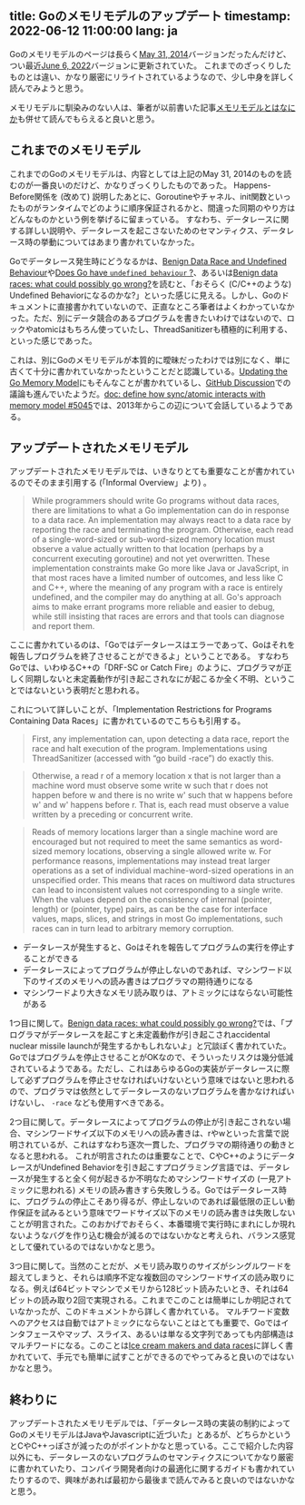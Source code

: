 title: Goのメモリモデルのアップデート
timestamp: 2022-06-12 11:00:00
lang: ja
---

Goのメモリモデルのページは長らく[May 31, 2014](https://web.archive.org/web/20211227220453/https://tip.golang.org/ref/mem)バージョンだったんだけど、つい最近[June 6, 2022](https://tip.golang.org/ref/mem)バージョンに更新されていた。
これまでのざっくりしたものとは違い、かなり厳密にリライトされているようなので、少し中身を詳しく読んでみようと思う。

メモリモデルに馴染みのない人は、筆者が以前書いた記事[メモリモデルとはなにか](/articles/2022/02/14/memory_model_ja/)も併せて読んでもらえると良いと思う。

## これまでのメモリモデル

これまでのGoのメモリモデルは、内容としては上記のMay 31, 2014のものを読むのが一番良いのだけど、かなりざっくりしたものであった。
Happens-Before関係を (改めて) 説明したあとに、Goroutineやチャネル、init関数といったものがランタイムでどのように順序保証されるかと、間違った同期のやり方はどんなものかという例を挙げるに留まっている。
すなわち、データレースに関する詳しい説明や、データレースを起こさないためのセマンティクス、データレース時の挙動についてはあまり書かれていなかった。

Goでデータレース発生時にどうなるかは、[Benign Data Race and Undefined Behaviour](https://groups.google.com/g/golang-nuts/c/EHHMCdcenc8)や[Does Go have `undefined behaviour` ?](https://groups.google.com/g/golang-nuts/c/MB1QmhDd_Rk)、あるいは[Benign data races: what could possibly go wrong?](https://web.archive.org/web/20150604005924/http://software.intel.com/en-us/blogs/2013/01/06/benign-data-races-what-could-possibly-go-wrong)を読むと、「おそらく (C/C++のような) Undefined Behaviorになるのかな?」といった感じに見える。しかし、Goのドキュメントに直接書かれていないので、正直なところ筆者はよくわかっていなかった。ただ、別にデータ競合のあるプログラムを書きたいわけではないので、ロックやatomicはもちろん使っていたし、ThreadSanitizerも積極的に利用する、といった感じであった。

これは、別にGoのメモリモデルが本質的に曖昧だったわけでは別になく、単に古くて十分に書かれていなかったということだと認識している。[Updating the Go Memory Model](https://research.swtch.com/gomm)にもそんなことが書かれているし、[GitHub Discussion](https://github.com/golang/go/discussions/47141)での議論も進んでいたようだ。[doc: define how sync/atomic interacts with memory model #5045](https://github.com/golang/go/issues/5045)では、2013年からこの辺について会話しているようである。

## アップデートされたメモリモデル

アップデートされたメモリモデルでは、いきなりとても重要なことが書かれているのでそのまま引用する (「Informal Overview」より) 。

> While programmers should write Go programs without data races, there are limitations to what a Go implementation can do in response to a data race. An implementation may always react to a data race by reporting the race and terminating the program. Otherwise, each read of a single-word-sized or sub-word-sized memory location must observe a value actually written to that location (perhaps by a concurrent executing goroutine) and not yet overwritten. These implementation constraints make Go more like Java or JavaScript, in that most races have a limited number of outcomes, and less like C and C++, where the meaning of any program with a race is entirely undefined, and the compiler may do anything at all. Go's approach aims to make errant programs more reliable and easier to debug, while still insisting that races are errors and that tools can diagnose and report them.

ここに書かれているのは、「Goではデータレースはエラーであって、Goはそれを報告しプログラムを終了させることができるよ」ということである。
すなわちGoでは、いわゆるC++の「DRF-SC or Catch Fire」のように、プログラマが正しく同期しないと未定義動作が引き起こされなにが起こるか全く不明、ということではないという表明だと思われる。

これについて詳しいことが、「Implementation Restrictions for Programs Containing Data Races」に書かれているのでこちらも引用する。

> First, any implementation can, upon detecting a data race, report the race and halt execution of the program. Implementations using ThreadSanitizer (accessed with “go build -race”) do exactly this.

> Otherwise, a read r of a memory location x that is not larger than a machine word must observe some write w such that r does not happen before w and there is no write w' such that w happens before w' and w' happens before r. That is, each read must observe a value written by a preceding or concurrent write.

> Reads of memory locations larger than a single machine word are encouraged but not required to meet the same semantics as word-sized memory locations, observing a single allowed write w. For performance reasons, implementations may instead treat larger operations as a set of individual machine-word-sized operations in an unspecified order. This means that races on multiword data structures can lead to inconsistent values not corresponding to a single write. When the values depend on the consistency of internal (pointer, length) or (pointer, type) pairs, as can be the case for interface values, maps, slices, and strings in most Go implementations, such races can in turn lead to arbitrary memory corruption.

* データレースが発生すると、Goはそれを報告してプログラムの実行を停止することができる
* データレースによってプログラムが停止しないのであれば、マシンワード以下のサイズのメモリへの読み書きはプログラマの期待通りになる
* マシンワードより大きなメモリ読み取りは、アトミックにはならない可能性がある

1つ目に関して。[Benign data races: what could possibly go wrong?](https://web.archive.org/web/20150604005924/http://software.intel.com/en-us/blogs/2013/01/06/benign-data-races-what-could-possibly-go-wrong)では、「プログラマがデータレースを起こすと未定義動作が引き起こされaccidental nuclear missile launchが発生するかもしれないよ」と冗談ぽく書かれていた。Goではプログラムを停止させることがOKなので、そういったリスクは幾分低減されているようである。ただし、これはあらゆるGoの実装がデータレースに際して必ずプログラムを停止させなければいけないという意味ではないと思われるので、プログラマは依然としてデータレースのないプログラムを書かなければいけないし、 `-race` なども使用すべきである。

2つ目に関して。データレースによってプログラムの停止が引き起こされない場合、マシンワードサイズ以下のメモリへの読み書きは、rやwといった言葉で説明されているが、これはすなわち逐次一貫した、プログラマの期待通りの動きとなると思われる。
これが明言されたのは重要なことで、CやC++のようにデータレースがUndefined Behaviorを引き起こすプログラミング言語では、データレースが発生すると全く何が起きるか不明なためマシンワードサイズの (一見アトミックに思われる) メモリの読み書きすら失敗しうる。Goではデータレース時に、プログラムの停止こそあり得るが、停止しないのであれば最低限の正しい動作保証を試みるという意味でワードサイズ以下のメモリの読み書きは失敗しないことが明言された。このおかげでおそらく、本番環境で実行時にまれにしか現れないようなバグを作り込む機会が減るのではないかなと考えられ、バランス感覚として優れているのではないかなと思う。

3つ目に関して。当然のことだが、メモリ読み取りのサイズがシングルワードを超えてしまうと、それらは順序不定な複数回のマシンワードサイズの読み取りになる。例えば64ビットマシンでメモリから128ビット読みたいとき、それは64ビットの読み取り2回で実現される。これまでこのことは簡単にしか明記されていなかったが、このドキュメントから詳しく書かれている。
マルチワード変数へのアクセスは自動ではアトミックにならないことはとても重要で、Goではインタフェースやマップ、スライス、あるいは単なる文字列であっても内部構造はマルチワードになる。このことは[Ice cream makers and data races](https://dave.cheney.net/2014/06/27/ice-cream-makers-and-data-races)に詳しく書かれていて、手元でも簡単に試すことができるのでやってみると良いのではないかなと思う。

## 終わりに

アップデートされたメモリモデルでは、「データレース時の実装の制約によってGoのメモリモデルはJavaやJavascriptに近づいた」とあるが、どちらかというとCやC++っぽさが減ったのがポイントかなと思っている。ここで紹介した内容以外にも、データレースのないプログラムのセマンティクスについてかなり厳密に書かれていたり、コンパイラ開発者向けの最適化に関するガイドも書かれていたりするので、興味があれば最初から最後まで読んでみると良いのではないかなと思う。
